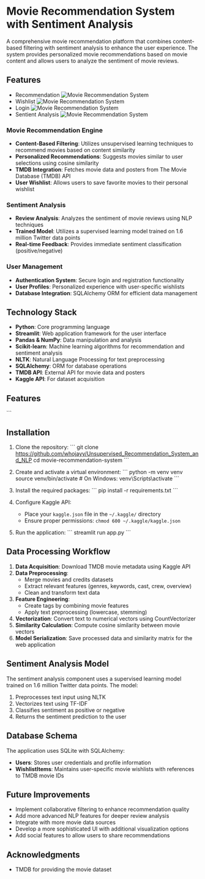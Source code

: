 # Movie Recommendation System with Sentiment Analysis

A comprehensive movie recommendation platform that combines content-based filtering with sentiment analysis to enhance the user experience. The system provides personalized movie recommendations based on movie content and allows users to analyze the sentiment of movie reviews.


## Features
- Recommendation
![Movie Recommendation System](recommendation.jpeg)
- Wishlist
![Movie Recommendation System](wishlist.jpg)
- Login
![Movie Recommendation System](login.jpeg)
- Sentient Analysis
![Movie Recommendation System](sentiment.jpeg)

### Movie Recommendation Engine
- **Content-Based Filtering**: Utilizes unsupervised learning techniques to recommend movies based on content similarity
- **Personalized Recommendations**: Suggests movies similar to user selections using cosine similarity
- **TMDB Integration**: Fetches movie data and posters from The Movie Database (TMDB) API
- **User Wishlist**: Allows users to save favorite movies to their personal wishlist

### Sentiment Analysis
- **Review Analysis**: Analyzes the sentiment of movie reviews using NLP techniques
- **Trained Model**: Utilizes a supervised learning model trained on 1.6 million Twitter data points
- **Real-time Feedback**: Provides immediate sentiment classification (positive/negative)

### User Management
- **Authentication System**: Secure login and registration functionality
- **User Profiles**: Personalized experience with user-specific wishlists
- **Database Integration**: SQLAlchemy ORM for efficient data management

## Technology Stack

- **Python**: Core programming language
- **Streamlit**: Web application framework for the user interface
- **Pandas & NumPy**: Data manipulation and analysis
- **Scikit-learn**: Machine learning algorithms for recommendation and sentiment analysis
- **NLTK**: Natural Language Processing for text preprocessing
- **SQLAlchemy**: ORM for database operations
- **TMDB API**: External API for movie data and posters
- **Kaggle API**: For dataset acquisition

## Features 



\`\`\`

## Installation

1. Clone the repository:
   \`\`\`
   git clone https://github.com/whojayy/Unsupervised_Recommendation_System_and_NLP
   cd movie-recommendation-system
   \`\`\`

2. Create and activate a virtual environment:
   \`\`\`
   python -m venv venv
   source venv/bin/activate  # On Windows: venv\Scripts\activate
   \`\`\`

3. Install the required packages:
   \`\`\`
   pip install -r requirements.txt
   \`\`\`

4. Configure Kaggle API:
   - Place your `kaggle.json` file in the `~/.kaggle/` directory
   - Ensure proper permissions: `chmod 600 ~/.kaggle/kaggle.json`

5. Run the application:
   \`\`\`
   streamlit run app.py
   \`\`\`

## Data Processing Workflow

1. **Data Acquisition**: Download TMDB movie metadata using Kaggle API
2. **Data Preprocessing**: 
   - Merge movies and credits datasets
   - Extract relevant features (genres, keywords, cast, crew, overview)
   - Clean and transform text data
3. **Feature Engineering**:
   - Create tags by combining movie features
   - Apply text preprocessing (lowercase, stemming)
4. **Vectorization**: Convert text to numerical vectors using CountVectorizer
5. **Similarity Calculation**: Compute cosine similarity between movie vectors
6. **Model Serialization**: Save processed data and similarity matrix for the web application

## Sentiment Analysis Model

The sentiment analysis component uses a supervised learning model trained on 1.6 million Twitter data points. The model:

1. Preprocesses text input using NLTK
2. Vectorizes text using TF-IDF
3. Classifies sentiment as positive or negative
4. Returns the sentiment prediction to the user

## Database Schema

The application uses SQLite with SQLAlchemy:

- **Users**: Stores user credentials and profile information
- **WishlistItems**: Maintains user-specific movie wishlists with references to TMDB movie IDs

## Future Improvements

- Implement collaborative filtering to enhance recommendation quality
- Add more advanced NLP features for deeper review analysis
- Integrate with more movie data sources
- Develop a more sophisticated UI with additional visualization options
- Add social features to allow users to share recommendations



## Acknowledgments

- TMDB for providing the movie dataset




